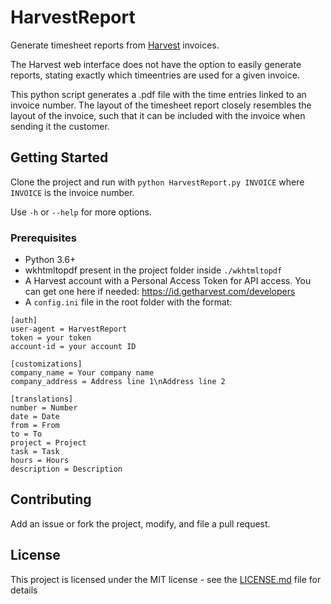 # HarvestReport

Generate timesheet reports from [Harvest](www.getharvest.com) invoices.

The Harvest web interface does not have the option to easily generate reports, stating exactly which timeentries are used for a given invoice.

This python script generates a .pdf file with the time entries linked to an invoice number. The layout of the timesheet report closely resembles the layout of the invoice, such that it can be included with the invoice when sending it the customer.


## Getting Started

Clone the project and run with `python HarvestReport.py INVOICE` where `INVOICE` is the invoice number.

Use `-h` or `--help` for more options.

### Prerequisites

- Python 3.6+
- wkhtmltopdf present in the project folder inside `./wkhtmltopdf` 
- A Harvest account with a Personal Access Token for API access. You can get one here if needed: https://id.getharvest.com/developers
- A `config.ini` file in the root folder with the format:

```
[auth]
user-agent = HarvestReport
token = your token
account-id = your account ID

[customizations]
company_name = Your company name
company_address = Address line 1\nAddress line 2

[translations]
number = Number
date = Date
from = From
to = To
project = Project
task = Task
hours = Hours
description = Description
```

## Contributing

Add an issue or fork the project, modify, and file a pull request.

## License

This project is licensed under the MIT license - see the [LICENSE.md](LICENSE.md) file for details